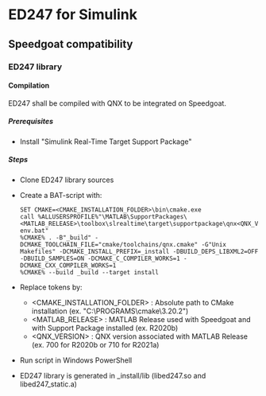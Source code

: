 
# ED247 for Simulink

## Speedgoat compatibility

### ED247 library

#### Compilation

ED247 shall be compiled with QNX to be integrated on Speedgoat.

##### Prerequisites

- Install "Simulink Real-Time Target Support Package"

##### Steps

- Clone ED247 library sources
- Create a BAT-script with:

    ```
    SET CMAKE=<CMAKE_INSTALLATION_FOLDER>\bin\cmake.exe
    call %ALLUSERSPROFILE%"\MATLAB\SupportPackages\<MATLAB_RELEASE>\toolbox\slrealtime\target\supportpackage\qnx<QNX_VERSION>\qnxsdp-env.bat"
    %CMAKE% . -B"_build" -DCMAKE_TOOLCHAIN_FILE="cmake/toolchains/qnx.cmake" -G"Unix Makefiles" -DCMAKE_INSTALL_PREFIX=_install -DBUILD_DEPS_LIBXML2=OFF -DBUILD_SAMPLES=ON -DCMAKE_C_COMPILER_WORKS=1 -DCMAKE_CXX_COMPILER_WORKS=1
    %CMAKE% --build _build --target install
    ```

- Replace tokens by:
    - <CMAKE_INSTALLATION_FOLDER> : Absolute path to CMake installation (ex. "C:\PROGRAMS\cmake\3.20.2")
    - <MATLAB_RELEASE> : MATLAB Release used with Speedgoat and with Support Package installed (ex. R2020b)
    - <QNX_VERSION> : QNX version associated with MATLAB Release (ex. 700 for R2020b or 710 for R2021a)

- Run script in Windows PowerShell
- ED247 library is generated in _install/lib (libed247.so and libed247_static.a)
